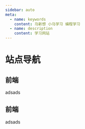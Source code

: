 ```yaml
---
sidebar: auto
meta:
  - name: keywords
    content: 马新想 小马学习 编程学习
  - name: description
    content: 学习网站
---
```



# 站点导航


## 前端


adsads


## 前端


adsads